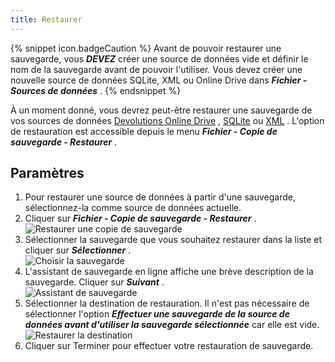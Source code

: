 ```yaml
---
title: Restaurer
---
```

{% snippet icon.badgeCaution %} 
Avant de pouvoir restaurer une sauvegarde, vous ***DEVEZ*** créer une source de données vide et définir le nom de la sauvegarde avant de pouvoir l'utiliser. Vous devez créer une nouvelle source de données SQLite, XML ou Online Drive dans ***Fichier - Sources de données*** . 
{% endsnippet %}
 

À un moment donné, vous devrez peut-être restaurer une sauvegarde de vos sources de données [Devolutions Online Drive](/fr/rdm/windows/data-sources/data-sources-types/online-drive/) , [SQLite](/fr/rdm/windows/data-sources/data-sources-types/sqlite/)   ou [XML](/fr/rdm/windows/data-sources/data-sources-types/xml/) . L'option de restauration est accessible depuis le menu ***Fichier - Copie de sauvegarde - Restaurer*** . 

## Paramètres 

1. Pour restaurer une source de données à partir d'une sauvegarde, sélectionnez-la comme source de données actuelle. 
1. Cliquer sur ***Fichier - Copie de sauvegarde - Restaurer*** .  
![Restaurer une copie de sauvegarde](/img/fr/rdm/windows/clip10731.png) 
1. Sélectionner la sauvegarde que vous souhaitez restaurer dans la liste et cliquer sur ***Sélectionner*** .  
![Choisir la sauvegarde](/img/fr/rdm/windows/clip10732.png) 
1. L'assistant de sauvegarde en ligne affiche une brève description de la sauvegarde. Cliquer sur ***Suivant*** .  
![Assistant de sauvegarde](/img/fr/rdm/windows/clip10733.png) 
1. Sélectionner la destination de restauration. Il n'est pas nécessaire de sélectionner l'option ***Effectuer une sauvegarde de la source de données avant d'utiliser la sauvegarde sélectionnée*** car elle est vide.  
![Restaurer la destination](/img/fr/rdm/windows/clip10734.png) 
1. Cliquer sur Terminer pour effectuer votre restauration de sauvegarde. 

